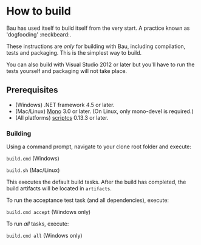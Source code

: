 # How to build

Bau has used itself to build itself from the very start. A practice known as 'dogfooding' :neckbeard:.

These instructions are *only* for building with Bau, including compilation, tests and packaging. This is the simplest way to build.

You can also build with Visual Studio 2012 or later but you'll have to run the tests yourself and packaging will not take place.

## Prerequisites

* (Windows) .NET framework 4.5 or later.
* (Mac/Linux) [Mono](http://www.mono-project.com/download/) 3.0 or later. (On Linux, only mono-devel is required.)
* (All platforms) [scriptcs](https://github.com/scriptcs/scriptcs/wiki/Installation) 0.13.3 or later.

### Building

Using a command prompt, navigate to your clone root folder and execute:

`build.cmd` (Windows)

`build.sh` (Mac/Linux) 

This executes the default build tasks. After the build has completed, the build artifacts will be located in `artifacts`.

To run the acceptance test task (and all dependencies), execute:

`build.cmd accept` (Windows only)

To run *all* tasks, execute:

`build.cmd all` (Windows only)
